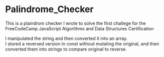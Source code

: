 # Palindrome_Checker
This is a plaindrom checker I wrote to solve the first challege for the FreeCodeCamp JavaScript Algorithms and Data Structures Certification 

I manipulated the string and then converted it into an array.  
I stored a reversed version in const without mutating the original, and then converted them into strings to compare original to reverse. 
